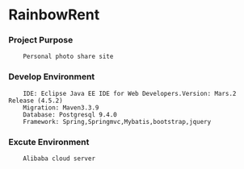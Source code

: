 RainbowRent
==============================
### Project Purpose
		Personal photo share site
### Develop Environment
		IDE: Eclipse Java EE IDE for Web Developers.Version: Mars.2 Release (4.5.2)
		Migration: Maven3.3.9
		Database: Postgresql 9.4.0
		Framework: Spring,Springmvc,Mybatis,bootstrap,jquery
### Excute Environment
		Alibaba cloud server
